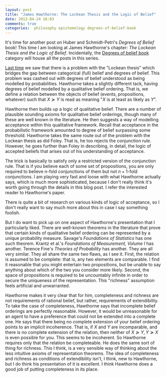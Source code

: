 ```yaml
---
layout: post
title: "James Hawthorne: The Lockean Thesis and the Logic of Belief"
date: 2012-04-24 16:03
comments: true
categories:  philosophy epistemology degrees-of-belief-book
---
```

It's time for another post on Huber and Schmidt-Petri's
_Degrees of Belief_ book!
This time I am looking at James Hawthorne's chapter:
_The Lockean Thesis and the Logic of Belief_.
Incidentally, the 
[Degrees of belief book](/blog/categories/degrees-of-belief-book)
category will house all the posts in this series.

<!-- more -->

[Last time](/blog/2012/04/20/richard-foley-belief)
we saw that there is a problem with the "Lockean thesis"
which bridges the gap between categorical (full) belief 
and degrees of belief.
This problem was cashed out with degrees of belief understood as 
being modelled by probabilities.
Hawthorne takes a slightly different tack,
having degrees of belief modelled by a
qualitative belief ordering.
That is, we define a relation between
the objects of belief (events, propositions, whatever)
such that $X \succeq Y$ is read as meaning 
"$X$ is at least as likely as $Y$".

Hawthorne then builds up a logic of qualitative belief.
There are a number of plausible sounding axioms
for qualitative belief orderings, 
though many of these are well known in the literature.
He then suggests a way of modelling acceptance
within this qualitative framework.
Recall that acceptance in the probabilistic framework
amounted to degree of belief surpassing some threshold.
Hawthorne takes the same route out of the problem with the Lockean thesis
as did Foley.
That is, he too rejects the conjunction rule.
However, he goes further than Foley in
describing, in detail, the logic of
accepted beliefs that arises out of his understanding of acceptance.

The trick is basically to satisfy only a restricted version
of the conjunction rule.
That is if you believe each of some set of propositions,
you are only required to believe $n$-fold conjunctions of them
but not $n+1$-fold conjunctions.
I am playing very fast and loose with what Hawthorne actually
says, which is much more sophisticated, because I don't
really think it's worth going through the details in this blog post.
I refer the interested reader to Hawthorne's paper.

There is quite a bit of research on various kinds of logic
of acceptance,
so I don't really want to say much more about this
in case I say something foolish.

But I do want to pick up on one aspect of Hawthorne's presentation
that I particularly liked.
There are well-known theorems in the literature
that prove that certain kinds of qualitative belief ordering
can be represented by a unique probability measure.
Savage's _Foundations of Statistics_ has one such theorem.
Krantz et al.'s _Foundations of Measurement, Volume I_ has another.
Terence Fine's _Theories of Probability_ has another.
They are all very similar.
They all share the same two flaws, as I see it.
First, the relation is assumed to be complete:
that is, any two elements are comparable.
I find it reasonable that you might entertain two
propositions, but be unable to say anything about which of the two
you consider more likely.
Second, the space of propositions is required to be
uncountably infinite in order to secure the uniqueness of the 
representation.
This "richness" assumption feels artificial and unwarranted.

Hawthorne makes it very clear that for him, completeness and richness
are not requirements of rational belief,
but rather, requirements of extendibility.
To take the case of completeness, 
Hawthorne says that incomplete belief orderings are perfectly reasonable.
However, it would be unreasonable for an agent to have a preference
that could not be extended into a complete one.
He says that there being no complete extension of your belief ordering
points to an implicit incoherence.
That is, if $X$ and $Y$ are incomparable,
and there is no complete extension of the relation,
then neither of $X\succeq Y, Y \succeq X$ is even possible
for you.
This seems to be incoherent.
So Hawthorne requires only that the relation
be completeable.
He does the same sort of thing for richness.
This I think, is a very sensible way of thinking about
the less intuitive axioms of representation theorems.
The idea of completeness and richness as conditions
of extendibility isn't, I think, new to Hawthorne,
but I do think his presentation of it is excellent.
I think Hawthorne does a good job of putting completeness in its place.
